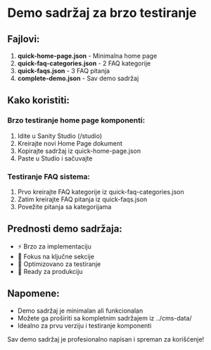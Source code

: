 # Demo sadržaj za brzo testiranje

## Fajlovi:
1. **quick-home-page.json** - Minimalna home page
2. **quick-faq-categories.json** - 2 FAQ kategorije
3. **quick-faqs.json** - 3 FAQ pitanja
4. **complete-demo.json** - Sav demo sadržaj

## Kako koristiti:

### Brzo testiranje home page komponenti:
1. Idite u Sanity Studio (/studio)
2. Kreirajte novi Home Page dokument
3. Kopirajte sadržaj iz quick-home-page.json
4. Paste u Studio i sačuvajte

### Testiranje FAQ sistema:
1. Prvo kreirajte FAQ kategorije iz quick-faq-categories.json
2. Zatim kreirajte FAQ pitanja iz quick-faqs.json
3. Povežite pitanja sa kategorijama

## Prednosti demo sadržaja:
- ⚡ Brzo za implementaciju
- 🎯 Fokus na ključne sekcije
- 📱 Optimizovano za testiranje
- 🚀 Ready za produkciju

## Napomene:
- Demo sadržaj je minimalan ali funkcionalan
- Možete ga proširiti sa kompletnim sadržajem iz ../cms-data/
- Idealno za prvu verziju i testiranje komponenti

Sav demo sadržaj je profesionalno napisan i spreman za korišćenje!
